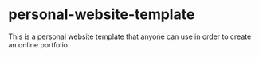 # personal-website-template
This is a personal website template that anyone can use in order to create an online portfolio.
